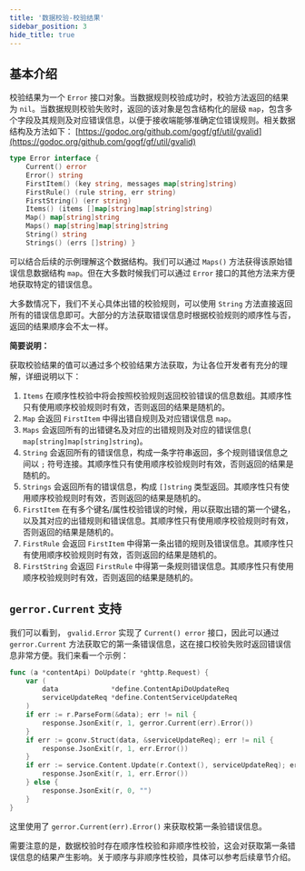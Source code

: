 ```yaml
---
title: '数据校验-校验结果'
sidebar_position: 3
hide_title: true
---
```


## 基本介绍

校验结果为一个 `Error` 接口对象。当数据规则校验成功时，校验方法返回的结果为 `nil`。当数据规则校验失败时，返回的该对象是包含结构化的层级 `map`，包含多个字段及其规则及对应错误信息，以便于接收端能够准确定位错误规则。相关数据结构及方法如下： [https://godoc.org/github.com/gogf/gf/util/gvalid](https://godoc.org/github.com/gogf/gf/util/gvalid)

```go
type Error interface {
 	Current() error
	Error() string
	FirstItem() (key string, messages map[string]string)
	FirstRule() (rule string, err string)
	FirstString() (err string)
	Items() (items []map[string]map[string]string)
	Map() map[string]string
	Maps() map[string]map[string]string
	String() string
	Strings() (errs []string) }
```

可以结合后续的示例理解这个数据结构。我们可以通过 `Maps()` 方法获得该原始错误信息数据结构 `map`。但在大多数时候我们可以通过 `Error` 接口的其他方法来方便地获取特定的错误信息。

大多数情况下，我们不关心具体出错的校验规则，可以使用 `String` 方法直接返回所有的错误信息即可。大部分的方法获取错误信息时根据校验规则的顺序性与否，返回的结果顺序会不太一样。

**简要说明：**

获取校验结果的值可以通过多个校验结果方法获取，为让各位开发者有充分的理解，详细说明以下：

1. `Items` 在顺序性校验中将会按照校验规则返回校验错误的信息数组。其顺序性只有使用顺序校验规则时有效，否则返回的结果是随机的。
2. `Map` 会返回 `FirstItem` 中得出错自规则及对应错误信息 `map`。
3. `Maps` 会返回所有的出错键名及对应的出错规则及对应的错误信息( `map[string]map[string]string`)。
4. `String` 会返回所有的错误信息，构成一条字符串返回，多个规则错误信息之间以 `;` 符号连接。其顺序性只有使用顺序校验规则时有效，否则返回的结果是随机的。
5. `Strings` 会返回所有的错误信息，构成 `[]string` 类型返回。其顺序性只有使用顺序校验规则时有效，否则返回的结果是随机的。
6. `FirstItem` 在有多个键名/属性校验错误的时候，用以获取出错的第一个键名，以及其对应的出错规则和错误信息。其顺序性只有使用顺序校验规则时有效，否则返回的结果是随机的。
7. `FirstRule` 会返回 `FirstItem` 中得第一条出错的规则及错误信息。其顺序性只有使用顺序校验规则时有效，否则返回的结果是随机的。
8. `FirstString` 会返回 `FirstRule` 中得第一条规则错误信息。其顺序性只有使用顺序校验规则时有效，否则返回的结果是随机的。

## `gerror.Current` 支持

我们可以看到， `gvalid.Error` 实现了 `Current() error` 接口，因此可以通过 `gerror.Current` 方法获取它的第一条错误信息，这在接口校验失败时返回错误信息非常方便。我们来看一个示例：

```go
func (a *contentApi) DoUpdate(r *ghttp.Request) {
	var (
		data             *define.ContentApiDoUpdateReq
		serviceUpdateReq *define.ContentServiceUpdateReq
	)
	if err := r.ParseForm(&data); err != nil {
		response.JsonExit(r, 1, gerror.Current(err).Error())
	}
	if err := gconv.Struct(data, &serviceUpdateReq); err != nil {
		response.JsonExit(r, 1, err.Error())
	}
	if err := service.Content.Update(r.Context(), serviceUpdateReq); err != nil {
		response.JsonExit(r, 1, err.Error())
	} else {
		response.JsonExit(r, 0, "")
	}
}
```

这里使用了 `gerror.Current(err).Error()` 来获取校第一条验错误信息。

需要注意的是，数据校验时存在顺序性校验和非顺序性校验，这会对获取第一条错误信息的结果产生影响。关于顺序与非顺序性校验，具体可以参考后续章节介绍。